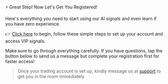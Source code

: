 ⚡️ Great Step! Now Let's Get You Registered!

Here's everything you need to start using our AI signals and even learn if you have zero experience.

👉 [Click here](%) to begin, follow these simple steps to set up your account and access VIP signals.

Make sure to go through everything carefully. If you have questions, tap the button below to send us a message but complete your registration first for faster access!

>Once your trading account is set up, kindly message us at [support](t://user?id=%) to get you in the room immediately